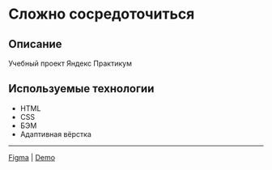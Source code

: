 # Сложно сосредоточиться

## Описание

Учебный проект Яндекс Практикум

## Используемые технологии

- HTML
- CSS
- БЭМ
- Адаптивная вёрстка

---

[Figma](https://www.figma.com/file/Rz9jHIU0K5XcJgOGIrTTfK/%D0%A1%D0%BB%D0%BE%D0%B6%D0%BD%D0%BE-%D1%81%D0%BE%D1%81%D1%80%D0%B5%D0%B4%D0%BE%D1%82%D0%BE%D1%87%D0%B8%D1%82%D1%8C%D1%81%D1%8F?type=design&mode=design&t=nkn6Dm2QCK4tVwMO-1) | [Demo](https://slozhno-sosredotochitsya.nothingisreal.ru/)
